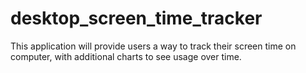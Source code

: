 # desktop_screen_time_tracker
This application will provide users a way to track their screen time on computer, with additional charts to see usage over time.
